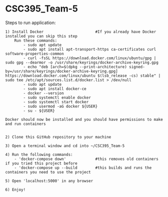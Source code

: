 # CSC395_Team-5

Steps to run application:

    1) Install Docker                       #If you already have Docker installed you can skip this step
        Run these commands:
            - sudo apt update
            - sudo apt install apt-transport-https ca-certificates curl software-properties-common
            - curl -fsSL https://download.docker.com/linux/ubuntu/gpg | sudo gpg --dearmor -o /usr/share/keyrings/docker-archive-keyring.gpg
            - echo "deb [arch=$(dpkg --print-architecture) signed-by=/usr/share/keyrings/docker-archive-keyring.gpg] https://download.docker.com/linux/ubuntu $(lsb_release -cs) stable" | sudo tee /etc/apt/sources.list.d/docker.list > /dev/null
            - sudo apt update
            - sudo apt install docker-ce
            - docker --version
            - sudo systemctl enable docker
            - sudo systemctl start docker
            - sudo usermod -aG docker ${USER}
            - su - ${USER}

    Docker should now be installed and you should have permissions to make and run containers
    
    
    2) Clone this GitHub repository to your machine

    3) Open a terminal window and cd into ~/CSC395_Team-5

    4) Run the following commands:
        - 'docker-compose down'             #this removes old containers if you tried this project before
        - 'docker-compose up --build        #this builds and runs the containers you need to use the project

    5) Open 'localhost:5000' in any browser

    6) Enjoy!

